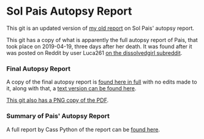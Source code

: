 # Sol Pais Autopsy Report

This git is an updated version of [my old report](https://surl.neocities.org/lab/pais/autopsy/) on Sol Pais' autopsy report.

This git has a copy of what is apparently the full autopsy report of Pais, that took place on 2019-04-19, three days after her death. It was found after it was posted on Reddit by user Luca261 [on the dissolvedgirl subreddit](https://www.reddit.com/r/dissolvedgirl/comments/cws1ou).

### Final Autopsy Report
A copy of the final autopsy report is [found here in full](Pais_Autopsy_Report.pdf) with no edits made to it, along with that, a [text version can be found here](autopsy_report_of_sol_pais.txt).

[This git also has a PNG copy of the PDF](autopsy_report_png.md).

###  Summary of Pais' Autopsy Report

A full report by Cass Python of the report can be [found here](summary.md).